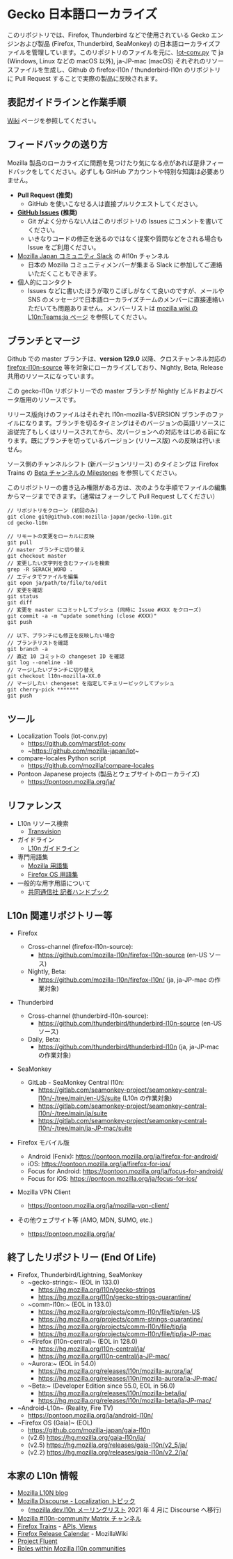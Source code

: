 # Gecko 日本語ローカライズ

このリポジトリでは、Firefox, Thunderbird などで使用されている Gecko エンジンおよび製品 (Firefox, Thunderbird, SeaMonkey) の日本語ローカライズファイルを管理しています。このリポジトリのファイルを元に、[lot-conv.py](https://github.com/marsf/lot-conv) で ja (Windows, Linux などの macOS 以外), ja-JP-mac (macOS) それぞれのリソースファイルを生成し、Github の firefox-l10n / thunderbird-l10n のリポジトリに Pull Request することで実際の製品に反映されます。

## 表記ガイドラインと作業手順

[Wiki](https://github.com/mozilla-japan/gecko-l10n/wiki) ページを参照してください。

## フィードバックの送り方

Mozilla 製品のローカライズに問題を見つけたり気になる点があれば是非フィードバックをしてください。必ずしも GitHub アカウントや特別な知識は必要ありません。

* **Pull Request (推奨)**
  * GitHub を使いこなせる人は直接プルリクエストしてください。
* **[GitHub Issues](https://github.com/mozilla-japan/gecko-l10n/issues) (推奨)**
  * Git がよく分からない人はこのリポジトリの Issues にコメントを書いてください。
  * いきなりコードの修正を送るのではなく提案や質問などをされる場合も Issue をご利用ください。
* [Mozilla Japan コミュニティ Slack](https://join.slack.com/t/mozillajp/shared_invite/MjI2NDMwODUwNzY5LTE1MDI4MjEyMjktYjE2MThlMmM4OA) の #l10n チャンネル
  * 日本の Mozilla コミュニティメンバーが集まる Slack に参加してご連絡いただくこともできます。
* 個人的にコンタクト
  * Issues などに書いたほうが取りこぼしがなくて良いのですが、メールや SNS のメッセージで日本語ローカライズチームのメンバーに直接連絡いただいても問題ありません。メンバーリストは [mozilla wiki の L10n:Teams:ja ページ](https://wiki.mozilla.org/L10n:Teams:ja) を参照してください。

## ブランチとマージ

Github での master ブランチは、**version 129.0** 以降、クロスチャンネル対応の [firefox-l10n-source](https://github.com/mozilla-l10n/firefox-l10n-source) 等を対象にローカライズしており、Nightly, Beta, Release 共用のリソースになっています。

この gecko-l10n リポジトリーでの master ブランチが Nightly ビルドおよびベータ版用のリソースです。

リリース版向けのファイルはそれぞれ l10n-mozilla-$VERSION ブランチのファイルになります。ブランチを切るタイミングはそのバージョンの英語リソースに追従完了もしくはリリースされてから、次バージョンへの対応をはじめる前になります。既にブランチを切っているバージョン (リリース版) への反映は行いません。

ソース側のチャンネルシフト (新バージョンリリース) のタイミングは Firefox Trains の [Beta チャンネルの Milestones](https://whattrainisitnow.com/release/?version=beta) を参照してください。

このリポジトリーの書き込み権限がある方は、次のような手順でファイルの編集からマージまでできます。（通常はフォークして Pull Request してください）

```
// リポジトリをクローン (初回のみ)
git clone git@github.com:mozilla-japan/gecko-l10n.git
cd gecko-l10n

// リモートの変更をローカルに反映
git pull
// master ブランチに切り替え
git checkout master
// 変更したい文字列を含むファイルを検索
grep -R SERACH_WORD .
// エディタでファイルを編集
git open ja/path/to/file/to/edit
// 変更を確認
git status
git diff
// 変更を master にコミットしてプッシュ (同時に Issue #XXX をクローズ)
git commit -a -m "update something (close #XXX)"
git push

// 以下、ブランチにも修正を反映したい場合
// ブランチリストを確認
git branch -a
// 直近 10 コミットの changeset ID を確認
git log --oneline -10
// マージしたいブランチに切り替え
git checkout l10n-mozilla-XX.0
// マージしたい chengeset を指定してチェリーピックしてプッシュ
git cherry-pick *******
git push
```

## ツール
* Localization Tools (lot-conv.py)
  * https://github.com/marsf/lot-conv 
  * ~https://github.com/mozilla-japan/lot~
* compare-locales Python script
  * https://github.com/mozilla/compare-locales
* Pontoon Japanese projects (製品とウェブサイトのローカライズ)
  * https://pontoon.mozilla.org/ja/

## リファレンス

* L10n リソース検索
  * [Transvision](https://transvision.mozfr.org/)
* ガイドライン
  * [L10n ガイドライン](https://github.com/mozilla-japan/translation/wiki/L10N-Guideline)
* 専門用語集
  * [Mozilla 用語集](https://github.com/mozilla-japan/translation/wiki/Mozilla-L10N-Glossary)
  * [Firefox OS 用語集](https://github.com/mozilla-japan/translation/wiki/Firefox-OS-Glossary)
* 一般的な用字用語について
  * [共同通信社 記者ハンドブック](https://www.kyodo.co.jp/books/isbn/978-4-7641-0733-5/)

## L10n 関連リポジトリー等

* Firefox
  * Cross-channel (firefox-l10n-source):
    * https://github.com/mozilla-l10n/firefox-l10n-source (en-US ソース)
  * Nightly, Beta:
    * https://github.com/mozilla-l10n/firefox-l10n/ (ja, ja-JP-mac の作業対象)

* Thunderbird
  * Cross-channel (thunderbird-l10n-source):
    * https://github.com/thunderbird/thunderbird-l10n-source (en-US ソース)
  * Daily, Beta:
    * https://github.com/thunderbird/thunderbird-l10n (ja, ja-JP-mac の作業対象)

* SeaMonkey
  * GitLab - SeaMonkey Central l10n:
    * https://gitlab.com/seamonkey-project/seamonkey-central-l10n/-/tree/main/en-US/suite (L10n の作業対象)
    * https://gitlab.com/seamonkey-project/seamonkey-central-l10n/-/tree/main/ja/suite
    * https://gitlab.com/seamonkey-project/seamonkey-central-l10n/-/tree/main/ja-JP-mac/suite

* Firefox モバイル版
  * Android (Fenix): https://pontoon.mozilla.org/ja/firefox-for-android/
  * iOS: https://pontoon.mozilla.org/ja/firefox-for-ios/
  * Focus for Android: https://pontoon.mozilla.org/ja/focus-for-android/
  * Focus for iOS: https://pontoon.mozilla.org/ja/focus-for-ios/
* Mozilla VPN Client
  * https://pontoon.mozilla.org/ja/mozilla-vpn-client/
* その他ウェブサイト等 (AMO, MDN, SUMO, etc.)
  * https://pontoon.mozilla.org/ja/

## 終了したリポジトリー (End Of Life)
* Firefox, Thunderbird/Lightning, SeaMonkey
  * ~gecko-strings:~ (EOL in 133.0)
    * https://hg.mozilla.org/l10n/gecko-strings
    * https://hg.mozilla.org/l10n/gecko-strings-quarantine/
  * ~comm-l10n:~ (EOL in 133.0)
    * https://hg.mozilla.org/projects/comm-l10n/file/tip/en-US
    * https://hg.mozilla.org/projects/comm-strings-quarantine/
    * https://hg.mozilla.org/projects/comm-l10n/file/tip/ja
    * https://hg.mozilla.org/projects/comm-l10n/file/tip/ja-JP-mac
  * ~Firefox (l10n-central)~ (EOL in 128.0)
    * https://hg.mozilla.org/l10n-central/ja/
    * https://hg.mozilla.org/l10n-central/ja-JP-mac/
  * ~Aurora:~  (EOL in 54.0)
    * https://hg.mozilla.org/releases/l10n/mozilla-aurora/ja/
    * https://hg.mozilla.org/releases/l10n/mozilla-aurora/ja-JP-mac/
  * ~Beta:~ (Developer Edition since 55.0, EOL in 56.0)
    * https://hg.mozilla.org/releases/l10n/mozilla-beta/ja/
    * https://hg.mozilla.org/releases/l10n/mozilla-beta/ja-JP-mac/
* ~Android-L10n~ (Reality, Fire TV)
  * https://pontoon.mozilla.org/ja/android-l10n/
* ~Firefox OS (Gaia)~ (EOL)
  * https://github.com/mozilla-japan/gaia-l10n
  * (v2.6) https://hg.mozilla.org/gaia-l10n/ja/
  * (v2.5) https://hg.mozilla.org/releases/gaia-l10n/v2_5/ja/
  * (v2.2) https://hg.mozilla.org/releases/gaia-l10n/v2_2/ja/

## 本家の L10n 情報
* [Mozilla L10N blog](https://blog.mozilla.org/l10n/)
* [Mozilla Discourse - Localization トピック](https://discourse.mozilla.org/c/l10n/547)
  * ([mozilla.dev.l10n メーリングリスト](https://groups.google.com/forum/#!forum/mozilla.dev.l10n) 2021 年 4 月に Discourse へ移行)
* [Mozilla #l10n-community Matrix チャンネル](https://chat.mozilla.org/#/room/#l10n-community:mozilla.org)
* [Firefox Trains](https://whattrainisitnow.com/) - [APIs, Views](https://whattrainisitnow.com/about/)
* [Firefox Release Calendar](https://wiki.mozilla.org/Release_Management/Calendar) - MozillaWiki
* [Project Fluent](https://projectfluent.org/)
* [Roles within Mozilla l10n communities](https://mozilla-l10n.github.io/localizer-documentation/community/l10n_community_roles.html)
